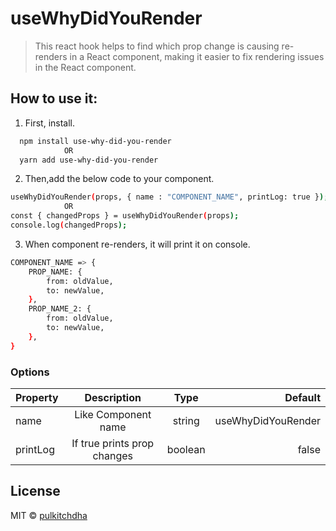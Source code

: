 # useWhyDidYouRender
> This react hook helps to find which prop change is causing re-renders in a React component, making it easier to fix rendering issues in the React component.

## How to use it:

1. First, install.
   
```sh
  npm install use-why-did-you-render
            OR
  yarn add use-why-did-you-render
```

2. Then,add the below code to your component.

```sh
useWhyDidYouRender(props, { name : "COMPONENT_NAME", printLog: true });
            OR
const { changedProps } = useWhyDidYouRender(props);
console.log(changedProps);
```
3. When component re-renders, it will print it on console.
```sh
COMPONENT_NAME => {
    PROP_NAME: {
        from: oldValue,
        to: newValue,
    },
    PROP_NAME_2: {
        from: oldValue,
        to: newValue,
    },
}
```

### Options

| Property           | Description                        | Type                   | Default
| :------------------ |:----------------------------------:| :---------------------:|---------:|
| name          | Like Component name  | string | useWhyDidYouRender |
| printLog      | If true prints prop changes  | boolean | false

## License

MIT © [pulkitchdha]()
